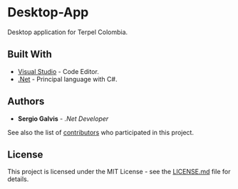 # Desktop-App
Desktop application for Terpel Colombia.

## Built With

* [Visual Studio](https://visualstudio.microsoft.com/es/) - Code Editor.
* [.Net](https://www.microsoft.com/net) - Principal language with C#.


## Authors

* **Sergio Galvis** - *.Net Developer*

See also the list of [contributors](https://github.com/your/project/contributors) who participated in this project.

## License

This project is licensed under the MIT License - see the [LICENSE.md](LICENSE.md) file for details.
